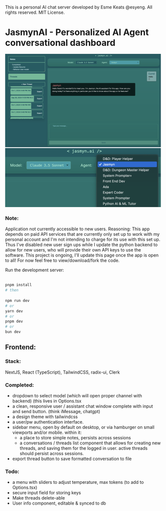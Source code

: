 This is a personal AI chat server developed by Esme Keats @esyeng. All rights reserved. MIT License.

# JasmynAI - Personalized AI Agent conversational dashboard

![application preview](./public/assets/apppreview_1.png)
![agent menu preview](./public/assets/agentmenupreview.png)

### Note:
Application not currently accessible to new users. Reasoning: This app depends on paid API services that are currently only set up to work with my personal account and I'm not intending to charge for its use with this set up. Thus I've disabled new user sign ups while I update the python backend to allow for new users, who will provide their own API keys to use the software. This project is ongoing, I'll update this page once the app is open to all! For now feel free to view/download/fork the code.


Run the development server:

```bash

pnpm install
# then

npm run dev
# or
yarn dev
# or
pnpm dev
# or
bun dev
```

## Frontend:

### Stack:
NextJS, React (TypeScript), TailwindCSS, radix-ui, Clerk

### Completed:
- dropdown to select model (which will open proper channel with backend) (this lives in Options.tsx
- a clean, responsive user / assistant chat window complete with input and send button. (think iMessage, chatgpt)
- a design theme with tailwindcss
- a user/pw authentication interface.
- sidebar menu, open by default on desktop, or via hamburger on small viewports and/or mobile. within it:
     - a place to store simple notes, persists across sessions
     - a conversations / threads list component that allows for creating new threads, and saving them for the logged in user. active threads should persist across sessions.
- export thread button to save formatted conversation to file

### Todo:
- a menu with sliders to adjust temperature, max tokens (to add to Options.tsx)
- secure input field for storing keys
- Make threads delete-able
- User info component, editable & synced to db


